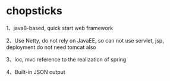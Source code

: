 # chopsticks
1、java8-based, quick start web framework

2、Use Netty, do not rely on JavaEE, so can not use servlet, jsp, deployment do not need tomcat also

3、ioc, mvc reference to the realization of spring

4、Built-in JSON output
